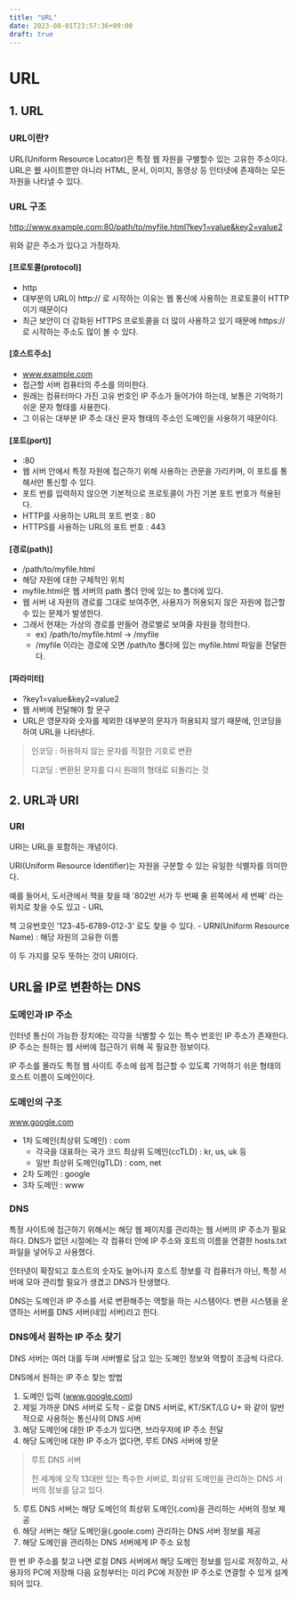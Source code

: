 ```yaml
---
title: "URL"
date: 2023-08-01T23:57:36+09:00
draft: true
---
```


# URL
## 1. URL
### URL이란?
URL(Uniform Resource Locator)은 특정 웹 자원을 구별할수 있는 고유한 주소이다. URL은 웺 사이트뿐만 아니라 HTML, 문서, 이미지, 동영상 등 인터넷에 존재하는 모든 자원을 나타낼 수 있다.

### URL 구조
http://www.example.com:80/path/to/myfile.html?key1=value&key2=value2

위와 같은 주소가 있다고 가정하자.

#### [프로토콜(protocol)]
- http
- 대부분의 URL이 http:// 로 시작하는 이유는 웹 통신에 사용하는 프로토콜이 HTTP이기 때문이다
- 최근 보안이 더 강화된 HTTPS 프로토콜을 더 많이 사용하고 있기 때문에 https:// 로 시작하는 주소도 많이 볼 수 있다.

#### [호스트주소]
- www.example.com
- 접근할 서버 컴퓨터의 주소를 의미한다.
- 원래는 컴퓨터마다 가진 고유 번호인 IP 주소가 들어가야 하는데, 보통은 기억하기 쉬운 문자 형태를 사용한다.
- 그 이유는 대부분 IP 주소 대신 문자 형태의 주소인 도메인을 사용하기 때문이다.

#### [포트(port)]
- :80
- 웹 서버 안에서 특정 자원에 접근하기 위해 사용하는 관문을 가리키며, 이 포트를 통해서만 통신할 수 있다.
- 포트 번를 입력하지 않으면 기본적으로 프로토콜이 가진 기본 포트 번호가 적용된다.
- HTTP를 사용하는 URL의 포트 번호 : 80
- HTTPS를 사용하는 URL의 포트 번호 : 443

#### [경로(path)]
- /path/to/myfile.html
- 해당 자원에 대한 구체적인 위치
- myfile.html은 웹 서버의 path 폴더 안에 있는 to 폴더에 있다.
- 웹 서버 내 자원의 경로를 그대로 보여주면, 사용자가 허용되지 않은 자원에 접근할 수 있는 문제가 발생한다.
- 그래서 현재는 가상의 경로를 만들어 경로별로 보여줄 자원을 정의한다.
  - ex) /path/to/myfile.html -> /myfile
  - /myfile 이라는 경로에 오면 /path/to 폴더에 있는 myfile.html 파일을 전달한다.

#### [파라미터]
- ?key1=value&key2=value2
- 웹 서버에 전달해야 할 문구
- URL은 영문자와 숫자를 제외한 대부분의 문자가 허용되지 않기 때문에, 인코딩을 하여 URL을 나타낸다.

> 인코딩 : 허용하지 않는 문자를 적절한 기호로 변환
> 
> 디코딩 : 변환된 문자를 다시 원래의 형태로 되돌리는 것

## 2. URL과 URI
### URI
URI는 URL을 포함하는 개념이다.

URI(Uniform Resource Identifier)는 자원을 구분할 수 있는 유일한 식별자를 의미한다.

예를 들어서, 도서관에서 책을 찾을 때 '802반 서가 두 번째 줄 왼쪽에서 세 번째' 라는 위치로 찾을 수도 있고 - URL

책 고유번호인 '123-45-6789-012-3' 로도 찾을 수 있다. - URN(Uniform Resource Name) : 해당 자원의 고유한 이름

이 두 가지를 모두 뜻하는 것이 URI이다.

## URL을 IP로 변환하는 DNS
### 도메인과 IP 주소
인터넷 통신이 가능한 장치에는 각각을 식별할 수 있는 특수 번호인 IP 주소가 존재한다. IP 주소는 원하는 웹 서버에 접근하기 위해 꼭 필요한 정보이다.

IP 주소를 몰라도 특정 웹 사이트 주소에 쉽게 접근할 수 있도록 기억하기 쉬운 형태의 호스트 이름이 도메인이다.

### 도메인의 구조
www.google.com
- 1차 도메인(최상위 도메인) : com
  - 각국을 대표하는 국가 코드 최상위 도메인(ccTLD) : kr, us, uk 등
  - 일반 최상위 도메인(gTLD) : com, net
- 2차 도메인 : google
- 3차 도메인 : www

### DNS
특정 사이트에 접근하기 위해서는 해당 웹 페이지를 관리하는 웹 서버의 IP 주소가 필요하다. DNS가 없던 시절에는 각 컴퓨터 안에 IP 주소와 호트의 이름을 연결한 hosts.txt 파일을 넣어두고 사용했다.

인터넷이 확장되고 호스트의 숫자도 늘어나자 호스트 정보를 각 컴퓨터가 아닌, 특정 서버에 모아 관리할 필요가 생겼고 DNS가 탄생했다.

DNS는 도메인과 IP 주소를 서로 변환해주는 역할을 하는 시스템이다. 변환 시스템을 운영하는 서버를 DNS 서버(네임 서버)라고 한다. 

### DNS에서 원하는 IP 주소 찾기
DNS 서버는 여러 대를 두며 서버별로 담고 있는 도메인 정보와 역할이 조금씩 다르다.

DNS에서 원하는 IP 주소 찾는 방법

1. 도메인 입력 (www.google.com)
2. 제일 가까운 DNS 서버로 도착 - 로컬 DNS 서버로, KT/SKT/LG U+ 와 같이 일반적으로 사용하는 통신사의 DNS 서버
3. 해당 도메인에 대한 IP 주소가 있다면, 브라우저에 IP 주소 전달
4. 해당 도메인에 대한 IP 주소가 없다면, 루트 DNS 서버에 방문
> 루트 DNS 서버
> 
> 전 세계에 오직 13대만 있는 특수한 서버로, 최상위 도메인을 관리하는 DNS 서버의 정보를 담고 있다.
5. 루트 DNS 서버는 해당 도메인의 최상위 도메인(.com)을 관리하는 서버의 정보 제공
6. 해당 서버는 해당 도메인을(.goole.com) 관리하는 DNS 서버 정보를 제공
7. 해당 도메인을 관리하는 DNS 서버에게 IP 주소 요청

한 번 IP 주소를 찾고 나면 로컬 DNS 서버에서 해당 도메인 정보를 임시로 저장하고, 사용자의 PC에 저장해 다음 요청부터는 미리 PC에 저장한 IP 주소로 연결할 수 있게 설계되어 있다.